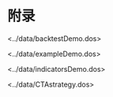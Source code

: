 # 附录

<../data/backtestDemo.dos>

<../data/exampleDemo.dos>

<../data/indicatorsDemo.dos>

<../data/CTAstrategy.dos>

